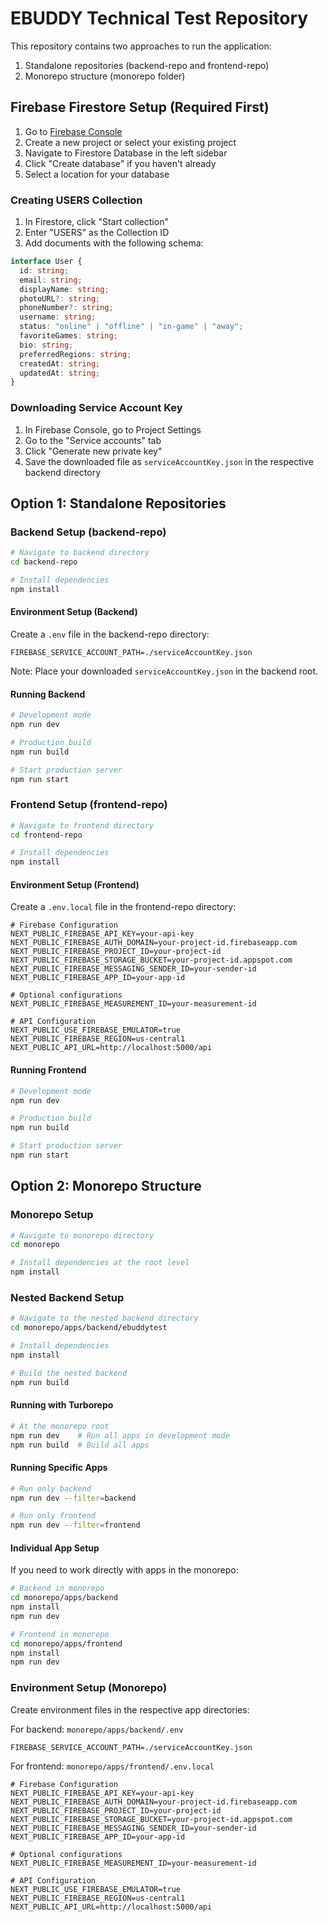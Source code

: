# EBUDDY Technical Test Repository

This repository contains two approaches to run the application:

1. Standalone repositories (backend-repo and frontend-repo)
2. Monorepo structure (monorepo folder)

## Firebase Firestore Setup (Required First)

1. Go to [Firebase Console](https://console.firebase.google.com/)
2. Create a new project or select your existing project
3. Navigate to Firestore Database in the left sidebar
4. Click "Create database" if you haven't already
5. Select a location for your database

### Creating USERS Collection

1. In Firestore, click "Start collection"
2. Enter "USERS" as the Collection ID
3. Add documents with the following schema:

```typescript
interface User {
  id: string;
  email: string;
  displayName: string;
  photoURL?: string;
  phoneNumber?: string;
  username: string;
  status: "online" | "offline" | "in-game" | "away";
  favoriteGames: string;
  bio: string;
  preferredRegions: string;
  createdAt: string;
  updatedAt: string;
}
```

### Downloading Service Account Key

1. In Firebase Console, go to Project Settings
2. Go to the "Service accounts" tab
3. Click "Generate new private key"
4. Save the downloaded file as `serviceAccountKey.json` in the respective backend directory

## Option 1: Standalone Repositories

### Backend Setup (backend-repo)

```bash
# Navigate to backend directory
cd backend-repo

# Install dependencies
npm install
```

#### Environment Setup (Backend)

Create a `.env` file in the backend-repo directory:

```
FIREBASE_SERVICE_ACCOUNT_PATH=./serviceAccountKey.json
```

Note: Place your downloaded `serviceAccountKey.json` in the backend root.

#### Running Backend

```bash
# Development mode
npm run dev

# Production build
npm run build

# Start production server
npm run start
```

### Frontend Setup (frontend-repo)

```bash
# Navigate to frontend directory
cd frontend-repo

# Install dependencies
npm install
```

#### Environment Setup (Frontend)

Create a `.env.local` file in the frontend-repo directory:

```
# Firebase Configuration
NEXT_PUBLIC_FIREBASE_API_KEY=your-api-key
NEXT_PUBLIC_FIREBASE_AUTH_DOMAIN=your-project-id.firebaseapp.com
NEXT_PUBLIC_FIREBASE_PROJECT_ID=your-project-id
NEXT_PUBLIC_FIREBASE_STORAGE_BUCKET=your-project-id.appspot.com
NEXT_PUBLIC_FIREBASE_MESSAGING_SENDER_ID=your-sender-id
NEXT_PUBLIC_FIREBASE_APP_ID=your-app-id

# Optional configurations
NEXT_PUBLIC_FIREBASE_MEASUREMENT_ID=your-measurement-id

# API Configuration
NEXT_PUBLIC_USE_FIREBASE_EMULATOR=true
NEXT_PUBLIC_FIREBASE_REGION=us-central1
NEXT_PUBLIC_API_URL=http://localhost:5000/api
```

#### Running Frontend

```bash
# Development mode
npm run dev

# Production build
npm run build

# Start production server
npm run start
```

## Option 2: Monorepo Structure

### Monorepo Setup

```bash
# Navigate to monorepo directory
cd monorepo

# Install dependencies at the root level
npm install
```

### Nested Backend Setup

```bash
# Navigate to the nested backend directory
cd monorepo/apps/backend/ebuddytest

# Install dependencies
npm install

# Build the nested backend
npm run build
```

#### Running with Turborepo

```bash
# At the monorepo root
npm run dev    # Run all apps in development mode
npm run build  # Build all apps
```

#### Running Specific Apps

```bash
# Run only backend
npm run dev --filter=backend

# Run only frontend
npm run dev --filter=frontend
```

#### Individual App Setup

If you need to work directly with apps in the monorepo:

```bash
# Backend in monorepo
cd monorepo/apps/backend
npm install
npm run dev

# Frontend in monorepo
cd monorepo/apps/frontend
npm install
npm run dev
```

### Environment Setup (Monorepo)

Create environment files in the respective app directories:

For backend: `monorepo/apps/backend/.env`

```
FIREBASE_SERVICE_ACCOUNT_PATH=./serviceAccountKey.json
```

For frontend: `monorepo/apps/frontend/.env.local`

```
# Firebase Configuration
NEXT_PUBLIC_FIREBASE_API_KEY=your-api-key
NEXT_PUBLIC_FIREBASE_AUTH_DOMAIN=your-project-id.firebaseapp.com
NEXT_PUBLIC_FIREBASE_PROJECT_ID=your-project-id
NEXT_PUBLIC_FIREBASE_STORAGE_BUCKET=your-project-id.appspot.com
NEXT_PUBLIC_FIREBASE_MESSAGING_SENDER_ID=your-sender-id
NEXT_PUBLIC_FIREBASE_APP_ID=your-app-id

# Optional configurations
NEXT_PUBLIC_FIREBASE_MEASUREMENT_ID=your-measurement-id

# API Configuration
NEXT_PUBLIC_USE_FIREBASE_EMULATOR=true
NEXT_PUBLIC_FIREBASE_REGION=us-central1
NEXT_PUBLIC_API_URL=http://localhost:5000/api
```
